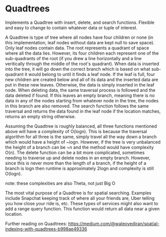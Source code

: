 # Quadtrees
Implements a Quadtree with insert, delete, and search functions. Flexible and easy to change to contain whatever data or tuple of interest.

A Quadtree is type of tree where all nodes have four children or none (in this implementation, leaf nodes without data are kept null to save space). Only leaf nodes contain data. The root represents a quadrant of space where all the data lies. However, its four children each represent one of the sub-quadrants of the root (if you drew a line horizontally and a line veritically through the middle of the root's quadrant). When data is inserted into the tree, it will go down the correct branch which is based on what sub-quadrant it would belong to until it finds a leaf node. If the leaf is full, four new children are created below and all of its data and the inserted data are put in these new leaves. Otherwise, the data is simply inserted in the leaf node. When deleting data, the same traversal process is followed and the data deleted if found. If this leaves an empty branch, meaning there is no data in any of the nodes starting from whatever node in the tree, the nodes in this branch are also removed. The search function follows the same traversal and returns the data found in the leaf node if the location matches, returns an empty string otherwise.


Assuming the Quadtree is roughly balanced, all three functions mentioned above will have a complexity of O(logn). This is because the traversal algorithm for all three is the same, simply travel all the way down a branch which would have a height of ~logn. However, if the tree is very unbalanced the height of a branch can be ~n and the method would have complexity O(n). The delete function can be a bit more complicated, sometimes needing to traverse up and delete nodes in an empty branch. However, since this is never more than the length of a branch, if the height of a branch is logn then runtime is approximately 2logn and complexity is still O(logn).

note: these complexities are also Theta, not just Big O


The most vital purpose of a Quadtree is for spatial searching. Examples include Snapchat keeping track of where all your friends are, Uber telling you how close your ride is, etc. These types of services might also want to add a range query function. This function would return all data near a given location.


Further reading on Quadtrees:
https://medium.com/@waleoyediran/spatial-indexing-with-quadtrees-b998ae49336
